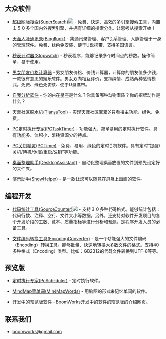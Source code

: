 ## 大众软件 ##
  * [超级网际搜索(SuperSearch)](SuperSearchCN.md)[![](http://srccounter.googlecode.com/files/img-new.png)](http://down.boomworks.org/) - 免费、快速、高效的多引擎搜索工具，内置１５０多个国内外搜索引擎，并拥有详细的搜索分类。让思考从搜索开始！

  * [天涯人脉通讯录(BingBook)](BingBookCN.md) - 集通讯录管理、客户关系管理、人脉管理于一身的管理软件。免费、绿色免安装、便于U盘携带、支持多国语言。

  * [秒表计时器(Stopwatch)](StopWatchCN.md) - 秒表程序，能够记录多个时间点的秒数。操作简单，易于使用。

  * [男女朋友价格计算器](GirlfriendCalc.md) - 男女朋友价格、价钱计算器，计算你的朋友值多少钱，一款很有意思的娱乐软件。男女双向相互评价，支持纯情、成熟两种感情模式。免费、绿色免安装、便于U盘携带。

  * [自我分析软件](SelfAnalytics.md) - 你的内在星座是什么？你具备哪种动物潜质？你的招牌动作是什么？

  * [天涯社区脱水机(TianyaTool)](TianyaToolCN.md) - 实现天涯社区宝箱的只看楼主功能，绿色、免费。

  * [PC定时执行专家(PCTaskTimer)](PCTaskTimerCN.md) - 功能强大、简单易用的定时执行软件。具有功能多、体积小、消耗资源少的特点。

  * [PC关机精灵(PCTimer)](PCTimerCN.md) - 免费、易用、绿色的定时关机软件。具有定时“提醒/关机/待机/休眠/重启/注销”等功能。

  * [桌面整理助手(DesktopAssistant)](DesktopAssistantCN.md) - 自动化整理桌面放置的文件到预先设定好的文件夹。

  * [演示助手(ShowHelper)](ShowHelperCN.md) - 是一款让您可以随意在屏幕上画画的软件。

## 编程开发 ##
  * [代码统计工具(SourceCounter)](SourceCounterCN.md)[![](http://srccounter.googlecode.com/files/img-new.png)](http://down.boomworks.org/) - 支持３０多种代码格式。能够统计包括：代码行数、注释、空行、文件大小等数据。另外，还支持对软件开发项目的各个开发阶段的工数、成本、质量指标等进行分析和预测。是程序开发人员的必备工具。

  * [文件编码转换工具(EncodingConverter)](EncodingConvertorCN.md) - 是一个功能强大的文件编码（Encoding）转换工具。能够批量、快速地转换大多数文件的格式。支持40多种格式（Encoding）类型。比如：GB2312的代码文件转换到UTF-8等等。

## 预览版 ##

  * [定时执行专家(PcScheduler)](PcSchedulerCN.md) - 定时执行软件。

  * [MindMap背单词(MindMapWords)](MindMapWordsCN.md) - 用脑图的形式来记忆单词的软件。

  * [开发中的预览版软件](PreviewSoftCN.md) - BoomWorks开发中的软件的预览版的介绍网页。

## 联系我们 ##
  * [boomworks@gmail.com](mailto:boomworks@gmail.com)